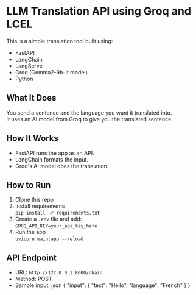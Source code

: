 # LLM Translation API using Groq and LCEL

This is a simple translation tool built using:

- FastAPI
- LangChain
- LangServe
- Groq (Gemma2-9b-It model)
- Python

## What It Does

You send a sentence and the language you want it translated into.  
It uses an AI model from Groq to give you the translated sentence.

## How It Works

- FastAPI runs the app as an API.
- LangChain formats the input.
- Groq's AI model does the translation.

## How to Run

1. Clone this repo
2. Install requirements  
   `pip install -r requirements.txt`
3. Create a `.env` file and add:  
   `GROQ_API_KEY=your_api_key_here`
4. Run the app  
   `uvicorn main:app --reload`

## API Endpoint

- URL: `http://127.0.0.1:8000/chain`
- Method: POST
- Sample input:
  json
  {
    "input": {
      "text": "Hello",
      "language": "French"
    }
  }
